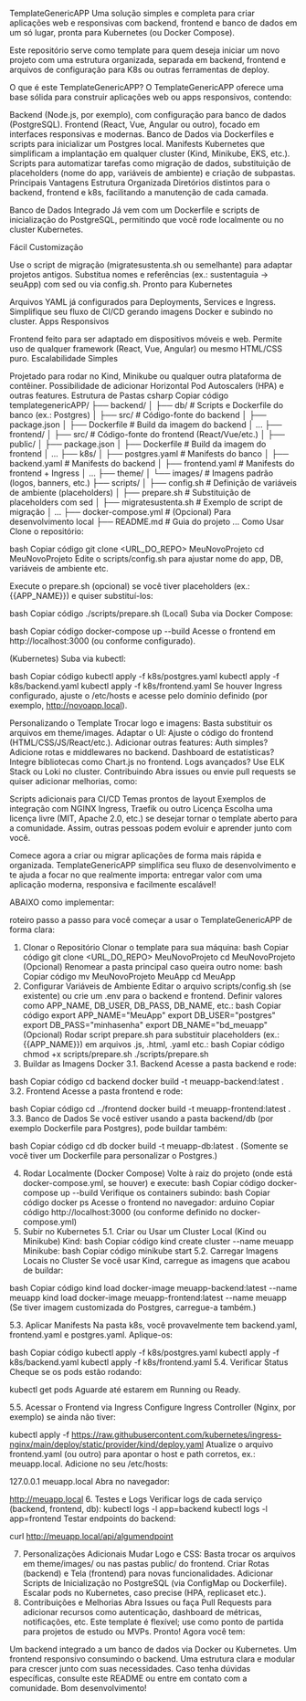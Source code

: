 TemplateGenericAPP
Uma solução simples e completa para criar aplicações web e responsivas com backend, frontend e banco de dados em um só lugar, pronta para Kubernetes (ou Docker Compose).

Este repositório serve como template para quem deseja iniciar um novo projeto com uma estrutura organizada, separada em backend, frontend e arquivos de configuração para K8s ou outras ferramentas de deploy.

O que é este TemplateGenericAPP?
O TemplateGenericAPP oferece uma base sólida para construir aplicações web ou apps responsivos, contendo:

Backend (Node.js, por exemplo), com configuração para banco de dados (PostgreSQL).
Frontend (React, Vue, Angular ou outro), focado em interfaces responsivas e modernas.
Banco de Dados via Dockerfiles e scripts para inicializar um Postgres local.
Manifests Kubernetes que simplificam a implantação em qualquer cluster (Kind, Minikube, EKS, etc.).
Scripts para automatizar tarefas como migração de dados, substituição de placeholders (nome do app, variáveis de ambiente) e criação de subpastas.
Principais Vantagens
Estrutura Organizada
Diretórios distintos para o backend, frontend e k8s, facilitando a manutenção de cada camada.

Banco de Dados Integrado
Já vem com um Dockerfile e scripts de inicialização do PostgreSQL, permitindo que você rode localmente ou no cluster Kubernetes.

Fácil Customização

Use o script de migração (migratesustenta.sh ou semelhante) para adaptar projetos antigos.
Substitua nomes e referências (ex.: sustentaguia → seuApp) com sed ou via config.sh.
Pronto para Kubernetes

Arquivos YAML já configurados para Deployments, Services e Ingress.
Simplifique seu fluxo de CI/CD gerando imagens Docker e subindo no cluster.
Apps Responsivos

Frontend feito para ser adaptado em dispositivos móveis e web.
Permite uso de qualquer framework (React, Vue, Angular) ou mesmo HTML/CSS puro.
Escalabilidade Simples

Projetado para rodar no Kind, Minikube ou qualquer outra plataforma de contêiner.
Possibilidade de adicionar Horizontal Pod Autoscalers (HPA) e outras features.
Estrutura de Pastas
csharp
Copiar código
templategenericAPP/
├── backend/
│   ├── db/                # Scripts e Dockerfile do banco (ex.: Postgres)
│   ├── src/               # Código-fonte do backend
│   ├── package.json
│   ├── Dockerfile         # Build da imagem do backend
│   ...
├── frontend/
│   ├── src/               # Código-fonte do frontend (React/Vue/etc.)
│   ├── public/
│   ├── package.json
│   ├── Dockerfile         # Build da imagem do frontend
│   ...
├── k8s/
│   ├── postgres.yaml      # Manifests do banco
│   ├── backend.yaml       # Manifests do backend
│   ├── frontend.yaml      # Manifests do frontend + Ingress
│   ...
├── theme/
│   └── images/            # Imagens padrão (logos, banners, etc.)
├── scripts/
│   ├── config.sh          # Definição de variáveis de ambiente (placeholders)
│   ├── prepare.sh         # Substituição de placeholders com sed
│   ├── migratesustenta.sh # Exemplo de script de migração
│   ...
├── docker-compose.yml      # (Opcional) Para desenvolvimento local
├── README.md               # Guia do projeto
...
Como Usar
Clone o repositório:

bash
Copiar código
git clone <URL_DO_REPO> MeuNovoProjeto
cd MeuNovoProjeto
Edite o scripts/config.sh para ajustar nome do app, DB, variáveis de ambiente etc.

Execute o prepare.sh (opcional) se você tiver placeholders (ex.: {{APP_NAME}}) e quiser substituí-los:

bash
Copiar código
./scripts/prepare.sh
(Local) Suba via Docker Compose:

bash
Copiar código
docker-compose up --build
Acesse o frontend em http://localhost:3000 (ou conforme configurado).

(Kubernetes) Suba via kubectl:

bash
Copiar código
kubectl apply -f k8s/postgres.yaml
kubectl apply -f k8s/backend.yaml
kubectl apply -f k8s/frontend.yaml
Se houver Ingress configurado, ajuste o /etc/hosts e acesse pelo domínio definido (por exemplo, http://novoapp.local).

Personalizando o Template
Trocar logo e imagens: Basta substituir os arquivos em theme/images.
Adaptar o UI: Ajuste o código do frontend (HTML/CSS/JS/React/etc.).
Adicionar outras features:
Auth simples? Adicione rotas e middlewares no backend.
Dashboard de estatísticas? Integre bibliotecas como Chart.js no frontend.
Logs avançados? Use ELK Stack ou Loki no cluster.
Contribuindo
Abra issues ou envie pull requests se quiser adicionar melhorias, como:

Scripts adicionais para CI/CD
Temas prontos de layout
Exemplos de integração com NGINX Ingress, Traefik ou outro
Licença
Escolha uma licença livre (MIT, Apache 2.0, etc.) se desejar tornar o template aberto para a comunidade. Assim, outras pessoas podem evoluir e aprender junto com você.

Comece agora a criar ou migrar aplicações de forma mais rápida e organizada.
TemplateGenericAPP simplifica seu fluxo de desenvolvimento e te ajuda a focar no que realmente importa: entregar valor com uma aplicação moderna, responsiva e facilmente escalável!


ABAIXO como implementar:



 roteiro passo a passo para você começar a usar o TemplateGenericAPP de forma clara:

1. Clonar o Repositório
Clonar o template para sua máquina:
bash
Copiar código
git clone <URL_DO_REPO> MeuNovoProjeto
cd MeuNovoProjeto
(Opcional) Renomear a pasta principal caso queira outro nome:
bash
Copiar código
mv MeuNovoProjeto MeuApp
cd MeuApp
2. Configurar Variáveis de Ambiente
Editar o arquivo scripts/config.sh (se existente) ou crie um .env para o backend e frontend.
Definir valores como APP_NAME, DB_USER, DB_PASS, DB_NAME, etc.:
bash
Copiar código
export APP_NAME="MeuApp"
export DB_USER="postgres"
export DB_PASS="minhasenha"
export DB_NAME="bd_meuapp"
(Opcional) Rodar script prepare.sh para substituir placeholders (ex.: {{APP_NAME}}) em arquivos .js, .html, .yaml etc.:
bash
Copiar código
chmod +x scripts/prepare.sh
./scripts/prepare.sh
3. Buildar as Imagens Docker
3.1. Backend
Acesse a pasta backend e rode:

bash
Copiar código
cd backend
docker build -t meuapp-backend:latest .
3.2. Frontend
Acesse a pasta frontend e rode:

bash
Copiar código
cd ../frontend
docker build -t meuapp-frontend:latest .
3.3. Banco de Dados
Se você estiver usando a pasta backend/db (por exemplo Dockerfile para Postgres), pode buildar também:

bash
Copiar código
cd db
docker build -t meuapp-db:latest .
(Somente se você tiver um Dockerfile para personalizar o Postgres.)

4. Rodar Localmente (Docker Compose)
Volte à raiz do projeto (onde está docker-compose.yml, se houver) e execute:
bash
Copiar código
docker-compose up --build
Verifique os containers subindo:
bash
Copiar código
docker ps
Acesse o frontend no navegador:
arduino
Copiar código
http://localhost:3000
(ou conforme definido no docker-compose.yml)
5. Subir no Kubernetes
5.1. Criar ou Usar um Cluster Local (Kind ou Minikube)
Kind:
bash
Copiar código
kind create cluster --name meuapp
Minikube:
bash
Copiar código
minikube start
5.2. Carregar Imagens Locais no Cluster
Se você usar Kind, carregue as imagens que acabou de buildar:

bash
Copiar código
kind load docker-image meuapp-backend:latest --name meuapp
kind load docker-image meuapp-frontend:latest --name meuapp
(Se tiver imagem customizada do Postgres, carregue-a também.)

5.3. Aplicar Manifests
Na pasta k8s, você provavelmente tem backend.yaml, frontend.yaml e postgres.yaml. Aplique-os:

bash
Copiar código
kubectl apply -f k8s/postgres.yaml
kubectl apply -f k8s/backend.yaml
kubectl apply -f k8s/frontend.yaml
5.4. Verificar Status
Cheque se os pods estão rodando:


kubectl get pods
Aguarde até estarem em Running ou Ready.

5.5. Acessar o Frontend via Ingress
Configure Ingress Controller (Nginx, por exemplo) se ainda não tiver:

kubectl apply -f https://raw.githubusercontent.com/kubernetes/ingress-nginx/main/deploy/static/provider/kind/deploy.yaml
Atualize o arquivo frontend.yaml (ou outro) para apontar o host e path corretos, ex.: meuapp.local.
Adicione no seu /etc/hosts:

127.0.0.1 meuapp.local
Abra no navegador:

http://meuapp.local
6. Testes e Logs
Verificar logs de cada serviço (backend, frontend, db):
kubectl logs -l app=backend
kubectl logs -l app=frontend
Testar endpoints do backend:

curl http://meuapp.local/api/algumendpoint


7. Personalizações Adicionais
Mudar Logo e CSS: Basta trocar os arquivos em theme/images/ ou nas pastas public/ do frontend.
Criar Rotas (backend) e Tela (frontend) para novas funcionalidades.
Adicionar Scripts de Inicialização no PostgreSQL (via ConfigMap ou Dockerfile).
Escalar pods no Kubernetes, caso precise (HPA, replicaset etc.).
8. Contribuições e Melhorias
Abra Issues ou faça Pull Requests para adicionar recursos como autenticação, dashboard de métricas, notificações, etc.
Este template é flexível; use como ponto de partida para projetos de estudo ou MVPs.
Pronto!
Agora você tem:

Um backend integrado a um banco de dados via Docker ou Kubernetes.
Um frontend responsivo consumindo o backend.
Uma estrutura clara e modular para crescer junto com suas necessidades.
Caso tenha dúvidas específicas, consulte este README ou entre em contato com a comunidade. Bom desenvolvimento!

























